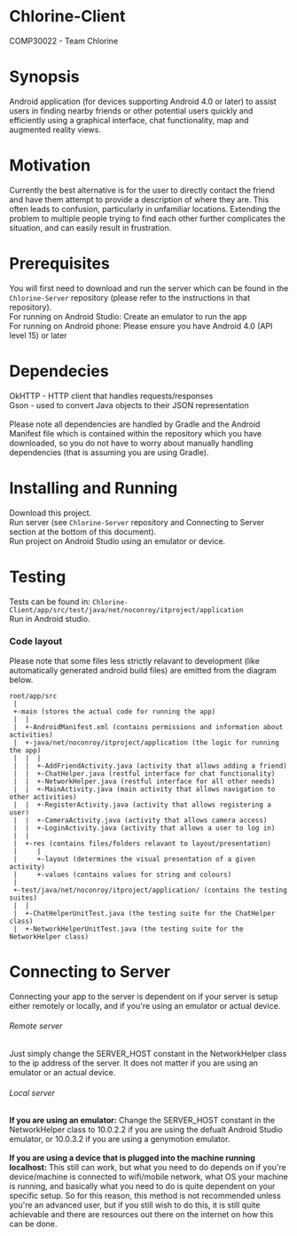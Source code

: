 # Chlorine-Client
COMP30022 - Team Chlorine

# Synopsis
Android application (for devices supporting Android 4.0 or later) to assist users in finding nearby friends or other potential users quickly and efficiently using a graphical interface, chat functionality, map and augmented reality views. 

# Motivation
Currently the best alternative is for the user to directly contact the friend and have them attempt to provide a description of where they are. This often leads to confusion, particularly in unfamiliar locations. Extending the problem to multiple people trying to find each other further complicates the situation, and can easily result in frustration.

# Prerequisites
You will first need to download and run the server which can be found in the `Chlorine-Server` repository (please refer to the instructions in that repository). <br/>
For running on Android Studio: Create an emulator to run the app <br/>
For running on Android phone: Please ensure you have Android 4.0 (API level 15) or later <br/>

# Dependecies
OkHTTP - HTTP client that handles requests/responses <br/>
Gson - used to convert Java objects to their JSON representation <br/><br/>
Please note all dependencies are handled by Gradle and the Android Manifest file which is contained within the repository which you have downloaded, so you do not have to worry about manually handling dependencies (that is assuming you are using Gradle).

# Installing and Running
Download this project. <br/>
Run server (see `Chlorine-Server` repository and Connecting to Server section at the bottom of this document). <br/>
Run project on Android Studio using an emulator or device. <br/>

# Testing
Tests can be found in: `Chlorine-Client/app/src/test/java/net/noconroy/itproject/application` <br/>
Run in Android studio.

### Code layout
Please note that some files less strictly relavant to development (like automatically generated android build files) are emitted from the diagram below. <br/>
```
root/app/src
 |
 +-main (stores the actual code for running the app)
 |  |
 |  +-AndroidManifest.xml (contains permissions and information about activities)
 |  +-java/net/noconroy/itproject/application (the logic for running the app)
 |  |  |
 |  |  +-AddFriendActivity.java (activity that allows adding a friend)
 |  |  +-ChatHelper.java (restful interface for chat functionality)
 |  |  +-NetworkHelper.java (restful interface for all other needs)
 |  |  +-MainActivity.java (main activity that allows navigation to other activities)
 |  |  +-RegisterActivity.java (activity that allows registering a user)
 |  |  +-CameraActivity.java (activity that allows camera access)
 |  |  +-LoginActivity.java (activity that allows a user to log in)
 |  |
 |  +-res (contains files/folders relavant to layout/presentation)
 |     |
 |     +-layout (determines the visual presentation of a given activity)
 |     +-values (contains values for string and colours)
 |
 +-test/java/net/noconroy/itproject/application/ (contains the testing suites)
 |  |
 |  +-ChatHelperUnitTest.java (the testing suite for the ChatHelper class)
 |  +-NetworkHelperUnitTest.java (the testing suite for the NetworkHelper class)

```

# Connecting to Server
Connecting your app to the server is dependent on if your server is setup either remotely or locally, and if you're using an emulator or actual device.
###### Remote server 
Just simply change the SERVER_HOST constant in the NetworkHelper class to the ip address of the server. It does not matter if you are using an emulator or an actual device.
###### Local server 
**If you are using an emulator:** Change the SERVER_HOST constant in the NetworkHelper class to 10.0.2.2 if you are using the defualt Android Studio emulator, or 10.0.3.2 if you are using a genymotion emulator. <br/><br/>
**If you are using a device that is plugged into the machine running localhost:** This still can work, but what you need to do depends on if you're device/machine is connected to wifi/mobile network, what OS your machine is running, and basically what you need to do is quite dependent on your specific setup. So for this reason, this method is not recommended unless you're an advanced user, but if you still wish to do this, it is still quite achievable and there are resources out there on the internet on how this can be done.












